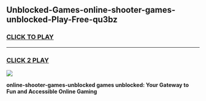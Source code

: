 
## Unblocked-Games-online-shooter-games-unblocked-Play-Free-qu3bz
<h3>
<a href="https://premium76.site?title=online-shooter-games-unblocked&ref=09A">CLICK TO PLAY</a></h3>
<hr>

<h3>
<a href="https://premium76.site?title=online-shooter-games-unblocked&ref=09A">CLICK 2 PLAY</a>
  
</h3>

<a href="https://premium76.site?title=online-shooter-games-unblocked&ref=09A"><img src="https://clearcache.store/games.png"></a>


**online-shooter-games-unblocked games unblocked: Your Gateway to Fun and Accessible Online Gaming**
